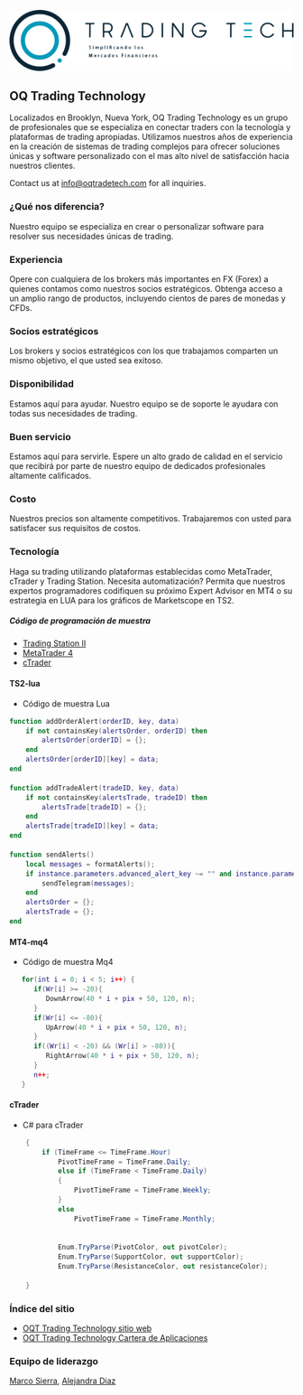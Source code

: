 <p align="center"><img src="oqt_logo_black_esp.png"></p>

## OQ Trading Technology
Localizados en Brooklyn, Nueva York, OQ Trading Technology es un grupo de profesionales que se especializa en conectar traders con la tecnología y plataformas de trading apropiadas. Utilizamos nuestros años de experiencia en la creación de sistemas de trading complejos para ofrecer soluciones únicas y software personalizado con el mas alto nivel de satisfacción hacia nuestros clientes.

Contact us at [info@oqtradetech.com](mailto:info@oqtradetech.com) for all inquiries.

### ¿Qué nos diferencia?
Nuestro equipo se especializa en crear o personalizar software para resolver sus necesidades únicas de trading.

### Experiencia
Opere con cualquiera de los brokers más importantes en FX (Forex) a quienes contamos como nuestros socios estratégicos. Obtenga acceso a un amplio rango de productos, incluyendo cientos de pares de monedas y CFDs.  

### Socios estratégicos
Los brokers y socios estratégicos con los que trabajamos comparten un mismo objetivo, el que usted sea exitoso.

### Disponibilidad
Estamos aquí para ayudar. Nuestro equipo se de soporte le ayudara con todas sus necesidades de trading.

### Buen servicio
Estamos aquí para servirle. Espere un alto grado de calidad en el servicio que recibirá por parte de nuestro equipo de dedicados profesionales altamente calificados.

### Costo
Nuestros precios son altamente competitivos. Trabajaremos con usted para satisfacer sus requisitos de costos.

### Tecnología
Haga su trading utilizando plataformas establecidas como MetaTrader, cTrader y Trading Station. Necesita automatización? Permita que nuestros expertos programadores codifiquen su próximo Expert Advisor en MT4 o su estrategia en LUA para los gráficos de Marketscope en TS2.

##### Código de programación de muestra

- [Trading Station II](https://github.com/oq-trade-tech/about_us#TS2-lua)
- [MetaTrader 4](https://github.com/oq-trade-tech/about_us#MT4-mq4)
- [cTrader](https://github.com/oq-trade-tech/about_us#cTrader)

#### TS2-lua
  * Código de muestra Lua

```lua
function addOrderAlert(orderID, key, data)
	if not containsKey(alertsOrder, orderID) then
		alertsOrder[orderID] = {};
	end
	alertsOrder[orderID][key] = data;
end

function addTradeAlert(tradeID, key, data)
	if not containsKey(alertsTrade, tradeID) then
		alertsTrade[tradeID] = {};
	end
	alertsTrade[tradeID][key] = data;
end

function sendAlerts()
	local messages = formatAlerts();
	if instance.parameters.advanced_alert_key ~= "" and instance.parameters.use_advanced_alert then
		sendTelegram(messages);
	end
	alertsOrder = {};
	alertsTrade = {};
end
```
#### MT4-mq4
  * Código de muestra Mq4

```lua
   for(int i = 0; i < 5; i++) {
      if(Wr[i] >= -20){
         DownArrow(40 * i + pix + 50, 120, n);
      }
      if(Wr[i] <= -80){
         UpArrow(40 * i + pix + 50, 120, n);
      }
      if((Wr[i] < -20) && (Wr[i] > -80)){
         RightArrow(40 * i + pix + 50, 120, n);
      }
      n++; 
   }
```

#### cTrader
  * C# para cTrader

```C#
	{ 
		if (TimeFrame <= TimeFrame.Hour)
    		PivotTimeFrame = TimeFrame.Daily;
    		else if (TimeFrame < TimeFrame.Daily)
    		{
    			PivotTimeFrame = TimeFrame.Weekly;
    		}
    		else
    			PivotTimeFrame = TimeFrame.Monthly;
 
 
    		Enum.TryParse(PivotColor, out pivotColor);
    		Enum.TryParse(SupportColor, out supportColor);
    		Enum.TryParse(ResistanceColor, out resistanceColor);
 
 	}
```

### Índice del sitio
* [OQT Trading Technology sitio web](https://www.oqtradetech.com)
* [OQT Trading Technology Cartera de Aplicaciones](https://oq-trade-tech.github.io)

### Equipo de liderazgo

[Marco Sierra](https://www.linkedin.com/in/marcosierra1/),
[Alejandra Diaz](https://www.linkedin.com/in/alejandra-diaz-2b973410b/)